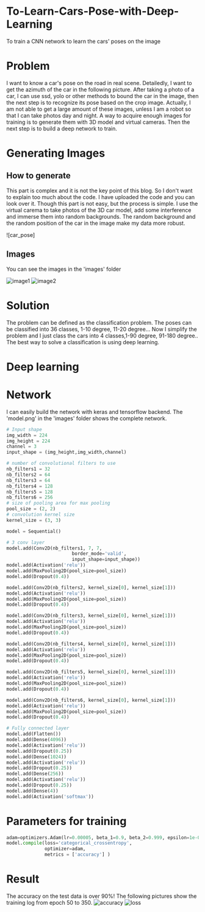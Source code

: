 # To-Learn-Cars-Pose-with-Deep-Learning
To train a CNN network to learn the cars' poses on the image

# Problem
I want to know a car's pose on the road in real scene. Detailedly, I want to get the azimuth of the car in the following picture. After taking a photo of a car, I can use ssd, yolo or other methods to bound the car in the image, then the next step is to recognize its pose based on the crop image. Actually, I am not able to get a large amount of these images, unless I am a robot so that I can take photos day and night. A way to acquire enough images for training is to generate them with 3D model and virtual cameras. Then the next step is to build a deep network to train.

# Generating Images
## How to generate
This part is complex and it is not the key point of this blog. So I don't want to explain too much about the code. I have uploaded the code and you can look over it. Though this part is not easy, but the process is simple. I use the virtual carema to take photos of the 3D car model, add some interference and immerse them into random backgrounds. The random background and the random position of the car in the image make my data more robust.

![car_pose]

## Images
You can see the images in the 'images' folder

![image1](https://github.com/scnuhealthy/To_Learn_Cars_Pose_with_Deep_Learning/blob/master/images/2c8e9ff5fd58ff3fcd046ccc4d5c3da2_0.jpg)
![image2](https://github.com/scnuhealthy/To_Learn_Cars_Pose_with_Deep_Learning/blob/master/images/7e6da78c8dde0479f30da7304391ba9f_221.jpg)

# Solution
The problem can be defined as the classification problem. The poses can be classified into 36 classes, 1-10 degree, 11-20 degree... Now I simplify the problem and I just class the cars into 4 classes,1-90 degree, 91-180 degree.. The best way to solve a classification is using deep learning.

# Deep learning
# Network
I can easily build the network with keras and tensorflow backend. The 'model.png' in the 'images' folder shows the complete network.

```python
# Input shape
img_width = 224
img_height = 224
channel = 3
input_shape = (img_height,img_width,channel)

# number of convolutional filters to use
nb_filters1 = 32
nb_filters2 = 64
nb_filters3 = 64
nb_filters4 = 128
nb_filters5 = 128
nb_filters6 = 256
# size of pooling area for max pooling
pool_size = (2, 2)
# convolution kernel size
kernel_size = (3, 3)

model = Sequential()

# 3 conv layer
model.add(Conv2D(nb_filters1, 7, 7,
                        border_mode='valid',
                        input_shape=input_shape))
model.add(Activation('relu'))
model.add(MaxPooling2D(pool_size=pool_size))
model.add(Dropout(0.4))

model.add(Conv2D(nb_filters2, kernel_size[0], kernel_size[1]))
model.add(Activation('relu'))
model.add(MaxPooling2D(pool_size=pool_size))
model.add(Dropout(0.4))

model.add(Conv2D(nb_filters3, kernel_size[0], kernel_size[1]))
model.add(Activation('relu'))
model.add(MaxPooling2D(pool_size=pool_size))
model.add(Dropout(0.4))

model.add(Conv2D(nb_filters4, kernel_size[0], kernel_size[1]))
model.add(Activation('relu'))
model.add(MaxPooling2D(pool_size=pool_size))
model.add(Dropout(0.4))

model.add(Conv2D(nb_filters5, kernel_size[0], kernel_size[1]))
model.add(Activation('relu'))
model.add(MaxPooling2D(pool_size=pool_size))
model.add(Dropout(0.4))

model.add(Conv2D(nb_filters6, kernel_size[0], kernel_size[1]))
model.add(Activation('relu'))
model.add(MaxPooling2D(pool_size=pool_size))
model.add(Dropout(0.4))

# Fully connected layer
model.add(Flatten())
model.add(Dense(4096))
model.add(Activation('relu'))
model.add(Dropout(0.25))
model.add(Dense(1024))
model.add(Activation('relu'))
model.add(Dropout(0.25))
model.add(Dense(256))
model.add(Activation('relu'))
model.add(Dropout(0.25))
model.add(Dense(4))
model.add(Activation('softmax'))
```

# Parameters for training
```python
adam=optimizers.Adam(lr=0.00005, beta_1=0.9, beta_2=0.999, epsilon=1e-08)
model.compile(loss='categorical_crossentropy',
              optimizer=adam,
              metrics = ['accuracy'] )
```

# Result
The accuracy on the test data is over 90%! The following pictures show the training log from epoch 50 to 350.
![accuracy](https://github.com/scnuhealthy/To_Learn_Cars_Pose_with_Deep_Learning/blob/master/images/az_350_4_classes_accuracy.png)
![loss](https://github.com/scnuhealthy/To_Learn_Cars_Pose_with_Deep_Learning/blob/master/images/az_350_4_classes_loss.png)
